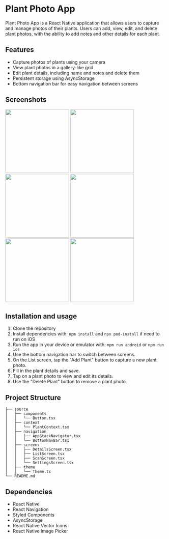 # Plant Photo App

Plant Photo App is a React Native application that allows users to capture and manage photos of their plants. Users can add, view, edit, and delete plant photos, with the ability to add notes and other details for each plant.

## Features

- Capture photos of plants using your camera
- View plant photos in a gallery-like grid
- Edit plant details, including name and notes and delete them
- Persistent storage using AsyncStorage
- Bottom navigation bar for easy navigation between screens

## Screenshots
<img src="https://github.com/user-attachments/assets/a83a04bd-c07a-494a-90d6-7efbd1c8e9ba" width="200">
<img src="https://github.com/user-attachments/assets/1198416d-9c21-459a-b054-92b0d942ba84" width="200">
<img src="https://github.com/user-attachments/assets/457c4639-2be4-4968-bda7-ef033ce4a32b" width="200">
<img src="https://github.com/user-attachments/assets/9c7cb4f0-b8d8-4808-acb8-3c817ea9ce33" width="200">
<img src="https://github.com/user-attachments/assets/7bb1095d-c998-4e55-b675-5b3b6fb102eb" width="200">
<img src="https://github.com/user-attachments/assets/b685eadf-2aa7-41b7-a92e-54efde08ceef" width="200">

## Installation and usage

1. Clone the repository
2. Install dependencies with:
   `npm install` and `npx pod-install` if need to run on iOS
3. Run the app in your device or emulator with:
   `npm run android` or `npm run ios`
5. Use the bottom navigation bar to switch between screens.
6. On the List screen, tap the "Add Plant" button to capture a new plant photo.
7. Fill in the plant details and save.
8. Tap on a plant photo to view and edit its details.
9. Use the "Delete Plant" button to remove a plant photo.

## Project Structure
```├── App.tsx
├── source
│   ├── components
│   │   └── Button.tsx
│   ├── context
│   │   └── PlantContext.tsx
│   ├── navigation
│   │   ├── AppStackNavigator.tsx
│   │   └── BottomNavBar.tsx
│   ├── screens
│   │   ├── DetailsScreen.tsx
│   │   ├── ListScreen.tsx
│   │   ├── ScanScreen.tsx
│   │   └── SettingsScreen.tsx
│   ├── theme
│   │   └── Theme.ts
└── README.md
```

## Dependencies
- React Native
- React Navigation
- Styled Components
- AsyncStorage
- React Native Vector Icons
- React Native Image Picker
